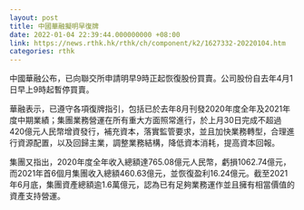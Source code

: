 ```yaml
---
layout: post
title: 中國華融擬明早復牌
date: 2022-01-04 22:39:44.000000000 +08:00
link: https://news.rthk.hk/rthk/ch/component/k2/1627332-20220104.htm
categories: rthk
---
```


中國華融公布，已向聯交所申請明早9時正起恢復股份買賣。公司股份自去年4月1日早上9時起暫停買賣。

華融表示，已遵守各項復牌指引，包括已於去年8月刊發2020年度全年及2021年度中期業績；集團業務營運在所有重大方面照常進行，於上月30日完成不超過420億元人民幣增資發行，補充資本，落實監管要求，並且加快業務轉型，合理進行資源配置，以及回歸主業，調整業務結構，降低資本消耗，提高資本回報。

集團又指出，2020年度全年收入總額達765.08億元人民幣，虧損1062.74億元，而2021年首6個月集團收入總額460.63億元，並恢復盈利16.24億元。截至2021年6月底，集團資產總額逾1.6萬億元，認為已有足夠業務運作並且擁有相當價值的資產支持營運。
